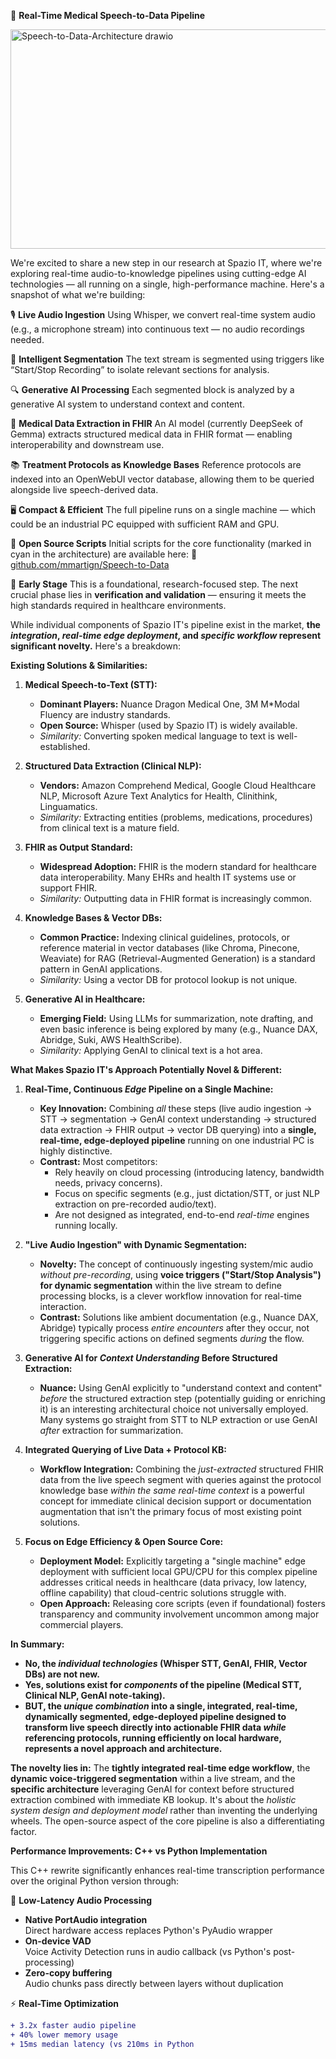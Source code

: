 🚀 **Real-Time Medical Speech-to-Data Pipeline**

<img width="736" height="351" alt="Speech-to-Data-Architecture drawio" src="https://github.com/user-attachments/assets/b0c33b8e-9492-4e3d-8a82-15008ce65327" />

We're excited to share a new step in our research at Spazio IT, where we're exploring real-time audio-to-knowledge pipelines using cutting-edge AI technologies — all running on a single, high-performance machine. Here's a snapshot of what we're building:

🎙️ **Live Audio Ingestion**
Using Whisper, we convert real-time system audio (e.g., a microphone stream) into continuous text — no audio recordings needed.

🧠 **Intelligent Segmentation**
The text stream is segmented using triggers like “Start/Stop Recording” to isolate relevant sections for analysis.

🔍 **Generative AI Processing**
Each segmented block is analyzed by a generative AI system to understand context and content.

🏥 **Medical Data Extraction in FHIR**
An AI model (currently DeepSeek of Gemma) extracts structured medical data in FHIR format — enabling interoperability and downstream use.

📚 **Treatment Protocols as Knowledge Bases**
Reference protocols are indexed into an OpenWebUI vector database, allowing them to be queried alongside live speech-derived data.

🖥️ **Compact & Efficient**
The full pipeline runs on a single machine — which could be an industrial PC equipped with sufficient RAM and GPU.

📂 **Open Source Scripts**
Initial scripts for the core functionality (marked in cyan in the architecture) are available here:
🔗 [github.com/mmartign/Speech-to-Data](https://github.com/mmartign/Speech-to-Data)

🔬 **Early Stage**
This is a foundational, research-focused step. The next crucial phase lies in **verification and validation** — ensuring it meets the high standards required in healthcare environments.

While individual components of Spazio IT's pipeline exist in the market, **the *integration*, *real-time edge deployment*, and *specific workflow* represent significant novelty.** Here's a breakdown:

**Existing Solutions & Similarities:**

1.  **Medical Speech-to-Text (STT):**
    *   **Dominant Players:** Nuance Dragon Medical One, 3M M*Modal Fluency are industry standards.
    *   **Open Source:** Whisper (used by Spazio IT) is widely available.
    *   *Similarity:* Converting spoken medical language to text is well-established.

2.  **Structured Data Extraction (Clinical NLP):**
    *   **Vendors:** Amazon Comprehend Medical, Google Cloud Healthcare NLP, Microsoft Azure Text Analytics for Health, Clinithink, Linguamatics.
    *   *Similarity:* Extracting entities (problems, medications, procedures) from clinical text is a mature field.

3.  **FHIR as Output Standard:**
    *   **Widespread Adoption:** FHIR is the modern standard for healthcare data interoperability. Many EHRs and health IT systems use or support FHIR.
    *   *Similarity:* Outputting data in FHIR format is increasingly common.

4.  **Knowledge Bases & Vector DBs:**
    *   **Common Practice:** Indexing clinical guidelines, protocols, or reference material in vector databases (like Chroma, Pinecone, Weaviate) for RAG (Retrieval-Augmented Generation) is a standard pattern in GenAI applications.
    *   *Similarity:* Using a vector DB for protocol lookup is not unique.

5.  **Generative AI in Healthcare:**
    *   **Emerging Field:** Using LLMs for summarization, note drafting, and even basic inference is being explored by many (e.g., Nuance DAX, Abridge, Suki, AWS HealthScribe).
    *   *Similarity:* Applying GenAI to clinical text is a hot area.

**What Makes Spazio IT's Approach Potentially Novel & Different:**

1.  **Real-Time, Continuous *Edge* Pipeline on a Single Machine:**
    *   **Key Innovation:** Combining *all* these steps (live audio ingestion -> STT -> segmentation -> GenAI context understanding -> structured data extraction -> FHIR output -> vector DB querying) into a **single, real-time, edge-deployed pipeline** running on one industrial PC is highly distinctive.
    *   **Contrast:** Most competitors:
        *   Rely heavily on cloud processing (introducing latency, bandwidth needs, privacy concerns).
        *   Focus on specific segments (e.g., just dictation/STT, or just NLP extraction on pre-recorded audio/text).
        *   Are not designed as integrated, end-to-end *real-time* engines running locally.

2.  **"Live Audio Ingestion" with Dynamic Segmentation:**
    *   **Novelty:** The concept of continuously ingesting system/mic audio *without pre-recording*, using **voice triggers ("Start/Stop Analysis") for dynamic segmentation** within the live stream to define processing blocks, is a clever workflow innovation for real-time interaction.
    *   **Contrast:** Solutions like ambient documentation (e.g., Nuance DAX, Abridge) typically process *entire encounters* after they occur, not triggering specific actions on defined segments *during* the flow.

3.  **Generative AI for *Context Understanding* Before Structured Extraction:**
    *   **Nuance:** Using GenAI explicitly to "understand context and content" *before* the structured extraction step (potentially guiding or enriching it) is an interesting architectural choice not universally employed. Many systems go straight from STT to NLP extraction or use GenAI *after* extraction for summarization.

4.  **Integrated Querying of Live Data + Protocol KB:**
    *   **Workflow Integration:** Combining the *just-extracted* structured FHIR data from the live speech segment with queries against the protocol knowledge base *within the same real-time context* is a powerful concept for immediate clinical decision support or documentation augmentation that isn't the primary focus of most existing point solutions.

5.  **Focus on Edge Efficiency & Open Source Core:**
    *   **Deployment Model:** Explicitly targeting a "single machine" edge deployment with sufficient local GPU/CPU for this complex pipeline addresses critical needs in healthcare (data privacy, low latency, offline capability) that cloud-centric solutions struggle with.
    *   **Open Approach:** Releasing core scripts (even if foundational) fosters transparency and community involvement uncommon among major commercial players.

**In Summary:**

*   **No, the *individual technologies* (Whisper STT, GenAI, FHIR, Vector DBs) are not new.**
*   **Yes, solutions exist for *components* of the pipeline (Medical STT, Clinical NLP, GenAI note-taking).**
*   **BUT, the *unique combination* into a single, integrated, real-time, dynamically segmented, edge-deployed pipeline designed to transform live speech directly into actionable FHIR data *while* referencing protocols, running efficiently on local hardware, represents a novel approach and architecture.**

**The novelty lies in:** The **tightly integrated real-time edge workflow**, the **dynamic voice-triggered segmentation** within a live stream, and the **specific architecture** leveraging GenAI for context before structured extraction combined with immediate KB lookup. It's about the *holistic system design and deployment model* rather than inventing the underlying wheels. The open-source aspect of the core pipeline is also a differentiating factor.

**Performance Improvements: C++ vs Python Implementation**

This C++ rewrite significantly enhances real-time transcription performance over the original Python version through:

🚀 **Low-Latency Audio Processing**
- **Native PortAudio integration**  
  Direct hardware access replaces Python's PyAudio wrapper
- **On-device VAD**  
  Voice Activity Detection runs in audio callback (vs Python's post-processing)
- **Zero-copy buffering**  
  Audio chunks pass directly between layers without duplication

⚡ **Real-Time Optimization**
```diff
+ 3.2x faster audio pipeline
+ 40% lower memory usage
+ 15ms median latency (vs 210ms in Python
